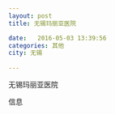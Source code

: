 ```yaml
--- 
layout: post 
title: 无锡玛丽亚医院

date:   2016-05-03 13:39:56 
categories: 其他  
city: 无锡
  
--- 
```

   
无锡玛丽亚医院

信息

